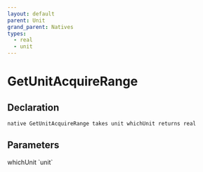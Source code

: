 ```yaml
---
layout: default
parent: Unit
grand_parent: Natives
types:
  - real
  - unit
---
```


# GetUnitAcquireRange

## Declaration

```
native GetUnitAcquireRange takes unit whichUnit returns real
```

## Parameters
<dl>
  <dt>whichUnit `unit`</dt>
  <dd></dd>
</dl>